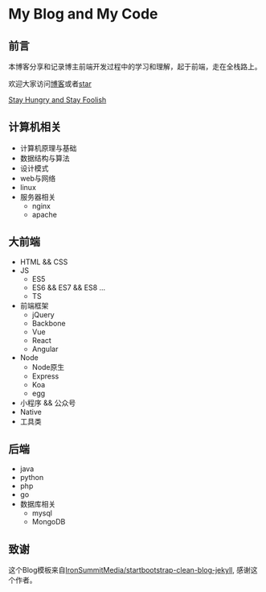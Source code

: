 # My Blog and My Code

## 前言

本博客分享和记录博主前端开发过程中的学习和理解，起于前端，走在全栈路上。


欢迎大家访问[博客](skiofox.top)或者[star](https://github.com/LoverFancy)


[Stay Hungry and Stay Foolish](http://www.iqiyi.com/w_19rrhpmkw9.html)

## 计算机相关
- 计算机原理与基础
- 数据结构与算法
- 设计模式
- web与网络
- linux
- 服务器相关
    - nginx
    - apache
## 大前端
- HTML && CSS
- JS
    - ES5
    - ES6 && ES7 && ES8 ...
    - TS
- 前端框架
    - jQuery
    - Backbone
    - Vue
    - React
    - Angular
- Node
    - Node原生
    - Express
    - Koa
    - egg
- 小程序 && 公众号
- Native
- 工具类
## 后端
- java
- python
- php
- go
- 数据库相关
    - mysql
    - MongoDB





## 致谢

这个Blog模板来自[IronSummitMedia/startbootstrap-clean-blog-jekyll](https://github.com/IronSummitMedia/startbootstrap-clean-blog-jekyll), 感谢这个作者。